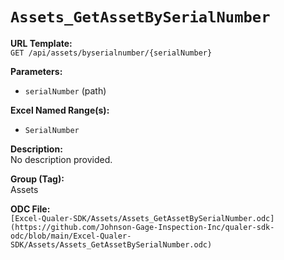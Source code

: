 # `Assets_GetAssetBySerialNumber`

**URL Template:**  
`GET /api/assets/byserialnumber/{serialNumber}`

**Parameters:**  
- `serialNumber` (path)

**Excel Named Range(s):**  
- `SerialNumber`

**Description:**  
No description provided.

**Group (Tag):**  
Assets

**ODC File:**  
`[Excel-Qualer-SDK/Assets/Assets_GetAssetBySerialNumber.odc](https://github.com/Johnson-Gage-Inspection-Inc/qualer-sdk-odc/blob/main/Excel-Qualer-SDK/Assets/Assets_GetAssetBySerialNumber.odc)`
